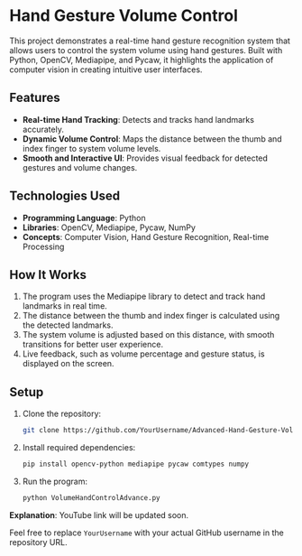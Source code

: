 # Hand Gesture Volume Control

This project demonstrates a real-time hand gesture recognition system that allows users to control the system volume using hand gestures. Built with Python, OpenCV, Mediapipe, and Pycaw, it highlights the application of computer vision in creating intuitive user interfaces.

## Features

- **Real-time Hand Tracking**: Detects and tracks hand landmarks accurately.
- **Dynamic Volume Control**: Maps the distance between the thumb and index finger to system volume levels.
- **Smooth and Interactive UI**: Provides visual feedback for detected gestures and volume changes.

## Technologies Used

- **Programming Language**: Python
- **Libraries**: OpenCV, Mediapipe, Pycaw, NumPy
- **Concepts**: Computer Vision, Hand Gesture Recognition, Real-time Processing

## How It Works

1. The program uses the Mediapipe library to detect and track hand landmarks in real time.
2. The distance between the thumb and index finger is calculated using the detected landmarks.
3. The system volume is adjusted based on this distance, with smooth transitions for better user experience.
4. Live feedback, such as volume percentage and gesture status, is displayed on the screen.

## Setup

1. Clone the repository:

    ```bash
    git clone https://github.com/YourUsername/Advanced-Hand-Gesture-Volume-Control.git
    ```

2. Install required dependencies:

    ```bash
    pip install opencv-python mediapipe pycaw comtypes numpy
    ```

3. Run the program:

    ```bash
    python VolumeHandControlAdvance.py
    ```

**Explanation**: YouTube link will be updated soon.

Feel free to replace `YourUsername` with your actual GitHub username in the repository URL.
